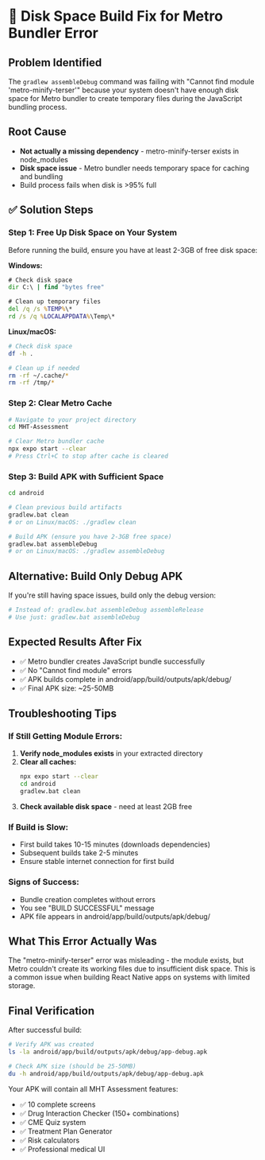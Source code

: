 # 🔧 Disk Space Build Fix for Metro Bundler Error

## Problem Identified
The `gradlew assembleDebug` command was failing with "Cannot find module 'metro-minify-terser'" because your system doesn't have enough disk space for Metro bundler to create temporary files during the JavaScript bundling process.

## Root Cause
- **Not actually a missing dependency** - metro-minify-terser exists in node_modules
- **Disk space issue** - Metro bundler needs temporary space for caching and bundling
- Build process fails when disk is >95% full

## ✅ Solution Steps

### Step 1: Free Up Disk Space on Your System
Before running the build, ensure you have at least 2-3GB of free disk space:

**Windows:**
```cmd
# Check disk space
dir C:\ | find "bytes free"

# Clean up temporary files
del /q /s %TEMP%\*
rd /s /q %LOCALAPPDATA%\Temp\*
```

**Linux/macOS:**
```bash
# Check disk space
df -h .

# Clean up if needed
rm -rf ~/.cache/*
rm -rf /tmp/*
```

### Step 2: Clear Metro Cache
```bash
# Navigate to your project directory
cd MHT-Assessment

# Clear Metro bundler cache
npx expo start --clear
# Press Ctrl+C to stop after cache is cleared
```

### Step 3: Build APK with Sufficient Space
```bash
cd android

# Clean previous build artifacts
gradlew.bat clean
# or on Linux/macOS: ./gradlew clean

# Build APK (ensure you have 2-3GB free space)
gradlew.bat assembleDebug
# or on Linux/macOS: ./gradlew assembleDebug
```

## Alternative: Build Only Debug APK
If you're still having space issues, build only the debug version:

```bash
# Instead of: gradlew.bat assembleDebug assembleRelease
# Use just: gradlew.bat assembleDebug
```

## Expected Results After Fix
- ✅ Metro bundler creates JavaScript bundle successfully
- ✅ No "Cannot find module" errors
- ✅ APK builds complete in android/app/build/outputs/apk/debug/
- ✅ Final APK size: ~25-50MB

## Troubleshooting Tips

### If Still Getting Module Errors:
1. **Verify node_modules exists** in your extracted directory
2. **Clear all caches:**
   ```bash
   npx expo start --clear
   cd android
   gradlew.bat clean
   ```
3. **Check available disk space** - need at least 2GB free

### If Build is Slow:
- First build takes 10-15 minutes (downloads dependencies)
- Subsequent builds take 2-5 minutes
- Ensure stable internet connection for first build

### Signs of Success:
- Bundle creation completes without errors
- You see "BUILD SUCCESSFUL" message
- APK file appears in android/app/build/outputs/apk/debug/

## What This Error Actually Was
The "metro-minify-terser" error was misleading - the module exists, but Metro couldn't create its working files due to insufficient disk space. This is a common issue when building React Native apps on systems with limited storage.

## Final Verification
After successful build:
```bash
# Verify APK was created
ls -la android/app/build/outputs/apk/debug/app-debug.apk

# Check APK size (should be 25-50MB)
du -h android/app/build/outputs/apk/debug/app-debug.apk
```

Your APK will contain all MHT Assessment features:
- ✅ 10 complete screens
- ✅ Drug Interaction Checker (150+ combinations)  
- ✅ CME Quiz system
- ✅ Treatment Plan Generator
- ✅ Risk calculators
- ✅ Professional medical UI